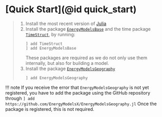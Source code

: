 # [Quick Start](@id quick_start)

>  1. Install the most recent version of [Julia](https://julialang.org/downloads/)
>  2. Install the package [`EnergyModelsBase`](https://energymodelsx.github.io/EnergyModelsBase.jl/) and the time package [`TimeStruct`](https://sintefore.github.io/TimeStruct.jl/), by running:
>     ```
>     ] add TimeStruct
>     ] add EnergyModelsBase
>     ```
>     These packages are required as we do not only use them internally, but also for building a model.
>  3. Install the package [`EnergyModelsGeography`](https://energymodelsx.github.io/EnergyModelsGeography.jl/)
>     ```
>     ] add EnergyModelsGeography
>     ```

!!! note
    If you receive the error that `EnergyModelsGeography` is not yet registered, you have to add the package using the GitHub repository through
    ```
    ] add https://github.com/EnergyModelsX/EnergyModelsGeography.jl
    ```
    Once the package is registered, this is not required.

